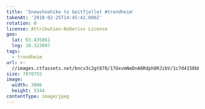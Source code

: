 ```yaml
---
title: 'Snowshoehike to Geitfjellet #trondheim'
takenAt: '2018-02-25T14:45:42.000Z'
rotation: 0
license: Attribution-NoDerivs License
geo:
  lat: 63.435861
  lng: 10.323097
tags:
  - trondheim
url: >-
  //images.ctfassets.net/bncv3c2gt878/17UxvmNeDnA8Rdph8RJibV/1c7d4158bb63342777bf52e30d61399b/snowshoehike-to-geitfjellet-trondheim_38670163170_o
size: 7070755
image:
  width: 3006
  height: 5344
contentType: image/jpeg
---
```


